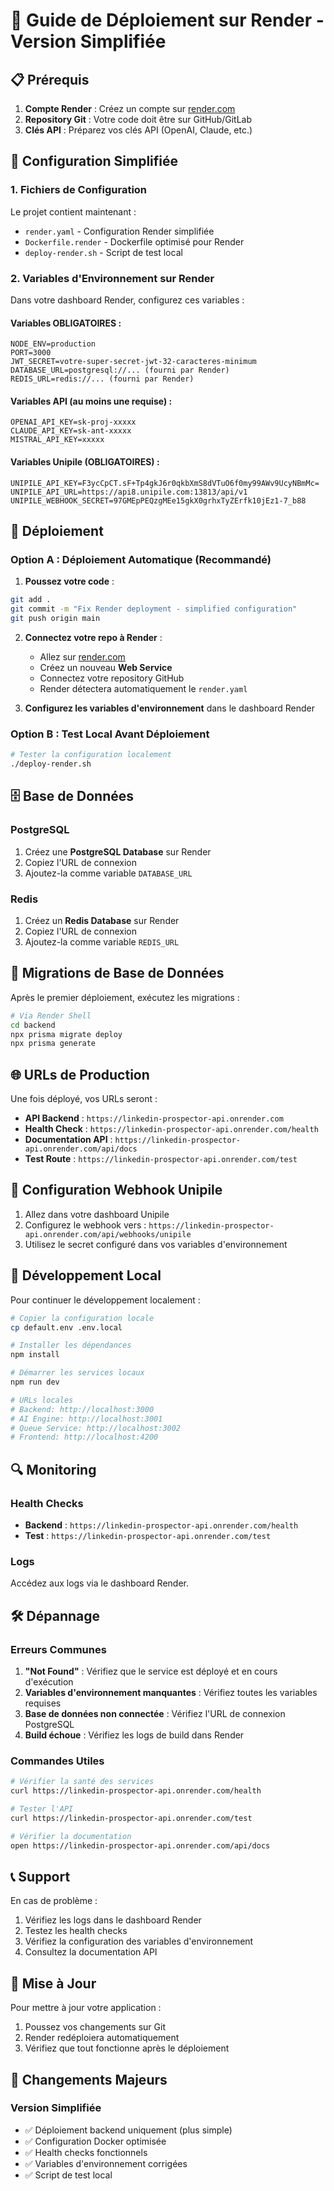 # 🚀 Guide de Déploiement sur Render - Version Simplifiée

## 📋 Prérequis

1. **Compte Render** : Créez un compte sur [render.com](https://render.com)
2. **Repository Git** : Votre code doit être sur GitHub/GitLab
3. **Clés API** : Préparez vos clés API (OpenAI, Claude, etc.)

## 🔧 Configuration Simplifiée

### 1. Fichiers de Configuration

Le projet contient maintenant :
- `render.yaml` - Configuration Render simplifiée
- `Dockerfile.render` - Dockerfile optimisé pour Render
- `deploy-render.sh` - Script de test local

### 2. Variables d'Environnement sur Render

Dans votre dashboard Render, configurez ces variables :

#### Variables OBLIGATOIRES :
```env
NODE_ENV=production
PORT=3000
JWT_SECRET=votre-super-secret-jwt-32-caracteres-minimum
DATABASE_URL=postgresql://... (fourni par Render)
REDIS_URL=redis://... (fourni par Render)
```

#### Variables API (au moins une requise) :
```env
OPENAI_API_KEY=sk-proj-xxxxx
CLAUDE_API_KEY=sk-ant-xxxxx
MISTRAL_API_KEY=xxxxx
```

#### Variables Unipile (OBLIGATOIRES) :
```env
UNIPILE_API_KEY=F3ycCpCT.sF+Tp4gkJ6r0qkbXmS8dVTuO6f0my99AWv9UcyNBmMc=
UNIPILE_API_URL=https://api8.unipile.com:13813/api/v1
UNIPILE_WEBHOOK_SECRET=97GMEpPEQzgMEe15gkX0grhxTyZErfk10jEz1-7_b88
```

## 🚀 Déploiement

### Option A : Déploiement Automatique (Recommandé)

1. **Poussez votre code** :
```bash
git add .
git commit -m "Fix Render deployment - simplified configuration"
git push origin main
```

2. **Connectez votre repo à Render** :
   - Allez sur [render.com](https://render.com)
   - Créez un nouveau **Web Service**
   - Connectez votre repository GitHub
   - Render détectera automatiquement le `render.yaml`

3. **Configurez les variables d'environnement** dans le dashboard Render

### Option B : Test Local Avant Déploiement

```bash
# Tester la configuration localement
./deploy-render.sh
```

## 🗄️ Base de Données

### PostgreSQL
1. Créez une **PostgreSQL Database** sur Render
2. Copiez l'URL de connexion
3. Ajoutez-la comme variable `DATABASE_URL`

### Redis
1. Créez un **Redis Database** sur Render
2. Copiez l'URL de connexion
3. Ajoutez-la comme variable `REDIS_URL`

## 🔄 Migrations de Base de Données

Après le premier déploiement, exécutez les migrations :

```bash
# Via Render Shell
cd backend
npx prisma migrate deploy
npx prisma generate
```

## 🌐 URLs de Production

Une fois déployé, vos URLs seront :
- **API Backend** : `https://linkedin-prospector-api.onrender.com`
- **Health Check** : `https://linkedin-prospector-api.onrender.com/health`
- **Documentation API** : `https://linkedin-prospector-api.onrender.com/api/docs`
- **Test Route** : `https://linkedin-prospector-api.onrender.com/test`

## 🔧 Configuration Webhook Unipile

1. Allez dans votre dashboard Unipile
2. Configurez le webhook vers : `https://linkedin-prospector-api.onrender.com/api/webhooks/unipile`
3. Utilisez le secret configuré dans vos variables d'environnement

## 🚀 Développement Local

Pour continuer le développement localement :

```bash
# Copier la configuration locale
cp default.env .env.local

# Installer les dépendances
npm install

# Démarrer les services locaux
npm run dev

# URLs locales
# Backend: http://localhost:3000
# AI Engine: http://localhost:3001
# Queue Service: http://localhost:3002
# Frontend: http://localhost:4200
```

## 🔍 Monitoring

### Health Checks
- **Backend** : `https://linkedin-prospector-api.onrender.com/health`
- **Test** : `https://linkedin-prospector-api.onrender.com/test`

### Logs
Accédez aux logs via le dashboard Render.

## 🛠️ Dépannage

### Erreurs Communes

1. **"Not Found"** : Vérifiez que le service est déployé et en cours d'exécution
2. **Variables d'environnement manquantes** : Vérifiez toutes les variables requises
3. **Base de données non connectée** : Vérifiez l'URL de connexion PostgreSQL
4. **Build échoue** : Vérifiez les logs de build dans Render

### Commandes Utiles

```bash
# Vérifier la santé des services
curl https://linkedin-prospector-api.onrender.com/health

# Tester l'API
curl https://linkedin-prospector-api.onrender.com/test

# Vérifier la documentation
open https://linkedin-prospector-api.onrender.com/api/docs
```

## 📞 Support

En cas de problème :
1. Vérifiez les logs dans le dashboard Render
2. Testez les health checks
3. Vérifiez la configuration des variables d'environnement
4. Consultez la documentation API

## 🔄 Mise à Jour

Pour mettre à jour votre application :
1. Poussez vos changements sur Git
2. Render redéploiera automatiquement
3. Vérifiez que tout fonctionne après le déploiement

## 🎯 Changements Majeurs

### Version Simplifiée
- ✅ Déploiement backend uniquement (plus simple)
- ✅ Configuration Docker optimisée
- ✅ Health checks fonctionnels
- ✅ Variables d'environnement corrigées
- ✅ Script de test local 
